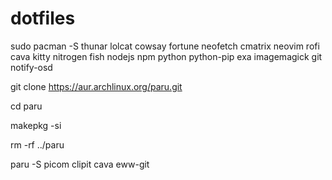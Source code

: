 # dotfiles
sudo pacman -S thunar lolcat cowsay fortune neofetch cmatrix neovim rofi cava kitty nitrogen fish nodejs npm python python-pip exa imagemagick git notify-osd

git clone https://aur.archlinux.org/paru.git

cd paru

makepkg -si

rm -rf ../paru

paru -S picom clipit cava eww-git
